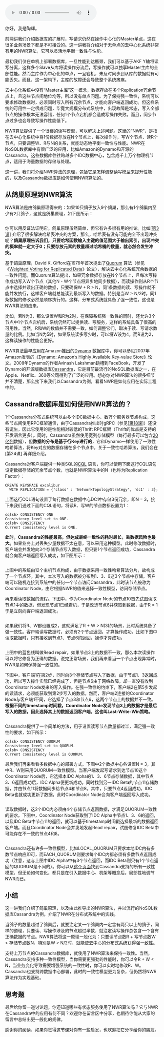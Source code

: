 <audio title="22 _ NWR算法：如何修改读写模型以提升性能？" src="https://static001.geekbang.org/resource/audio/da/d5/da638bf0ab1924f7014b1259334f43d5.mp3" controls="controls"></audio> 
<p>你好，我是陶辉。</p><p>前两讲我们介绍数据库的扩展时，写请求仍然在操作中心化的Master单点，这在很多业务场景下都是不可接受的。这一讲我将介绍对于无单点的去中心化系统非常有用的NWR算法，它可以灵活地平衡一致性与性能。</p><p>最初我们仅在单机上部署数据库，一旦性能到达瓶颈，我们可以基于AKF Y轴将读写分离，这样多个Slave从库将读操作分流后，写操作就可以独享Master主库的全部性能。然而主库作为中心化的单点，一旦宕机，未及时同步到从库的数据就有可能丢失。而且，这一架构下，主库的故障还会导致整个系统瘫痪。</p><p>去中心化系统中没有“Master主库”这一概念，数据存放在多个Replication冗余节点上，且这些节点间地位均等，所以没有单点问题。为了保持强一致性，系统可以要求修改数据时，必须同时写入所有冗余节点，才能向客户端返回成功。但这样系统的可用性一定很成问题，毕竟大规模分布式系统中，出现故障是常态，写入全部节点的操作根本无法容错，任何1个节点宕机都会造成写操作失败。而且，同步节点过多也会导致写操作性能低下。</p><p>NWR算法提供了一个很棒的读写模型，可以解决上述问题。这里的“NWR”，是指在去中心化系统中将1份数据存放在N个节点上，每次操作时，写W个节点、读R个节点，只要调整W、R与N的关系，就能动态地平衡一致性与性能。NWR在NoSQL数据库中有很广泛的应用，比如Amazon的Dynamo和开源的Cassandra，这些数据库往往跨越多个IDC数据中心，包含成千上万个物理机节点，适用于海量数据的存储与处理。</p><!-- [[[read_end]]] --><p>这一讲，我们将介绍NWR算法的原理，包括它是怎样调整读写模型来提升性能的，以及Cassandra数据库是如何使用NWR算法的。</p><h2>从鸽巢原理到NWR算法</h2><p>NWR算法是由鸽巢原理得来的：如果10只鸽子放入9个鸽巢，那么有1个鸽巢内至少有2只鸽子，这就是鸽巢原理，如下图所示：</p><p><a href="https://zh.wikipedia.org/wiki/%E9%B4%BF%E5%B7%A2%E5%8E%9F%E7%90%86"><img src="https://static001.geekbang.org/resource/image/83/17/835a454f1ecb8d6edb5a1c2059082d17.jpg" alt="" title="图片来源：https://zh.wikipedia.org/wiki/%E9%B4%BF%E5%B7%A2%E5%8E%9F%E7%90%86"></a></p><p>你可以用反证法证明它。鸽巢原理虽然简单，但它有许多很有用的推论。比如<a href="https://time.geekbang.org/column/article/232351">[第3课]</a> 介绍了很多解决哈希表冲突的方案，那么，哈希表有没有可能完全不出现冲突呢？<strong>鸽巢原理告诉我们，只要哈希函数输入主键的值范围大于输出索引，出现冲突的概率就一定大于0；只要存放元素的数量超过哈希桶的数量，就必然会发生冲突。</strong></p><p>基于鸽巢原理，David K. Gifford在1979年首次提出了<a href="https://en.wikipedia.org/wiki/Quorum_(distributed_computing)">Quorum</a> 算法（参见《<a href="https://dl.acm.org/doi/epdf/10.1145/800215.806583">Weighted Voting for Replicated Data</a>》论文），解决去中心化系统冗余数据的一致性问题。而Quorum算法提出，如果冗余数据存放在N个节点上，且每次写操作成功写入W个节点（其他N - W个节点将异步地同步数据），而读操作则从R个节点中选择并读出正确的数据，只要确保W + R &gt; N，同1条数据的读、写操作就不能并发执行，这样客户端就总能读到最新写入的数据。特别是当W &gt; N/2时，同1条数据的修改必然是顺序执行的。这样，分布式系统就具备了强一致性，这也是NWR算法的由来。</p><p>比如，若N为3，那么设置W和R为2时，在保障系统强一致性的同时，还允许3个节点中1个节点宕机后，系统仍然可以提供读、写服务，这样的系统具备了很高的可用性。当然，R和W的数值并不需要一致，如何调整它们，取决于读、写请求数量的比例。比如当N为5时，如果系统读多写少时，可以将W设为4，而R设为2，这样读操作的性能会更好。</p><p>NWR算法最早应用在Amazon推出的<a href="https://en.wikipedia.org/wiki/Dynamo_(storage_system)">Dynamo</a> 数据库中，你可以参见2007年Amazon发表的<a href="https://www.allthingsdistributed.com/files/amazon-dynamo-sosp2007.pdf">《Dynamo: Amazon’s Highly Available Key-value Store》</a>论文。2008年Dynamo的作者Avinash Lakshman跳槽到FaceBook，开发了Dynamo的开源版数据库<a href="https://zh.wikipedia.org/wiki/Cassandra">Cassandra</a>，它是目前最流行的NoSQL数据库之一，在Apple、Netflix、360等公司得到了广泛的应用。想必你对NWR算法的很多细节并不清楚，那么接下来我们以Cassandra为例，看看NWR是如何应用在实际工程中的。</p><h2>Cassandra数据库是如何使用NWR算法的？</h2><p>1个Cassandra分布式系统可以由多个IDC数据中心、数万个服务器节点构成，这些节点间使用RPC框架通信，由于Cassandra推出时gRPC（参见<a href="https://time.geekbang.org/column/article/247812">[第18课]</a>）还没有诞生，因此它使用的是性能相对较低的Thrift RPC框架（Thrift的优点是支持的开发语言更多）。同时，Cassandra虽然使用宽列存储模型（每行最多可以包含<a href="https://docs.datastax.com/en/cql-oss/3.x/cql/cql_reference/refLimits.html">20亿列</a>数据），但<strong>数据的分布是基于行Key进行的</strong>，它和Dynamo一样使用了一致性哈希算法，将Key对应的数据存储在多个节点中。关于一致性哈希算法，我们会在 [第24课] 再详细介绍。</p><p>Cassandra对客户端提供一种类SQL的<a href="https://cassandra.apache.org/doc/latest/cql/index.html">CQL</a> 语言，你可以使用下面这行CQL语句设定数据存储的冗余节点个数，也就是NWR算法中的N（也称为Replication Factor）：</p><pre><code>CREATE KEYSPACE excalibur
  WITH REPLICATION = {'class' : 'NetworkTopologyStrategy', 'dc1' : 3};
</code></pre><p>上面这行CQL语句设置了每行数据在数据中心DC1中存储3份冗余，即N = 3，接下来我们通过下面的CQL语句，将读R、写W的节点数都设置为1：</p><pre><code>cqlsh&gt; CONSISTENCY ONE
Consistency level set to ONE.
cqlsh&gt; CONSISTENCY
Current consistency level is ONE.
</code></pre><p><strong>此时，Cassandra的性能最高，但达成最终一致性的耗时最长，丢数据风险也最大。</strong>如果业务上对丢失少量数据不太在意，可以采用这种模型。此时修改数据时，客户端会并发地向3个存储节点写入数据，但只要1个节点返回成功，Cassandra就会向客户端返回写入成功，如下图所示：</p><p><a href="https://docs.datastax.com/en/cassandra-oss/3.x/cassandra/dml"><img src="https://static001.geekbang.org/resource/image/74/1d/742a430b92bb3b235294805b7073991d.png" alt="" title="该图片及以下图片来源：https://docs.datastax.com/en/cassandra-oss/3.x/cassandra/dml"></a></p><p>上图中的系统由12个主机节点构成，由于数据采用一致性哈希算法分片，故构成了一个节点环。其中，本次写入的数据被分布到1、3、6这3个节点中存储。客户端可以随机连接到系统中的任何一个节点访问Cassandra，此时该节点被称为Coordinator Node，由它根据NWR的值来选择一致性模型，访问存储节点。</p><p>再来看读取数据的流程。下图中，作为Coordinator Node的节点10首先试图读取节点1中的数据，但发现节点1已经宕机，于是改选节点6并获取到数据，由于R = 1于是立刻向客户端返回成功。</p><p><img src="https://static001.geekbang.org/resource/image/50/d6/5038a63ce8a5cd23fcb6ba2e14b59cd6.jpg" alt=""></p><p>如果我们将R、W都设置成2，这就满足了R + W &gt; N(3)的场景，此时系统具备了强一致性。客户端读写数据时，必须有2个节点返回，才算操作成功。比如下图中读取数据时，只有接收到节点1、节点6的返回，操作才算成功。</p><p><img src="https://static001.geekbang.org/resource/image/8d/0f/8dc00f0a82676cb54d21880e7b60c20f.jpg" alt=""></p><p>上图中的蓝色线叫做Read repair，如果节点3上的数据不一致，那么本次读操作可以将它修复为正确的数据。说完正常场景，我们再来看当一个节点出现异常时，NWR是如何保持强一致性的。</p><p>下图中，客户端1在第2步，同时向3个存储节点写入了数据，由于节点1、3返回成功，所以写入操作实际已经完成了，但是节点6由于网络故障，却一直没有收到Coordinator Node发来的写入操作。在强一致性的约束下，客户端2在第5步发起的读请求，必须能获取到第2步写入的数据。然而，客户端2连接的Coordinator Node与客户端1不同，它选择了节点3和节点6，这两个节点上的数据并不一致。<strong>根据不同的timestamp时间戳，Coordinator Node发现节点3上的数据才是最后写入的数据，因此选择其上的数据返回客户端。这也叫Last-Write-Win策略。</strong></p><p><a href="https://blog.scottlogic.com/2017/10/06/cassandra-eventual-consistency.html"><img src="https://static001.geekbang.org/resource/image/4b/fa/4bc3308298395b7a57d9d540a79aa7fa.jpg" alt="" title="图片来源：https://blog.scottlogic.com/2017/10/06/cassandra-eventual-consistency.html"></a></p><p>Cassandra提供了一个简单的方法，用于设置读写节点数量都过半，满足强一致性的要求，如下所示：</p><pre><code>cqlsh&gt; CONSISTENCY QUORUM
Consistency level set to QUORUM.
cqlsh&gt; CONSISTENCY
Current consistency level is QUORUM.
</code></pre><p>最后我们再来看看多数据中心的部署方式。下图中2个数据中心各设置N = 3，其中R、W则采用QUORUM一致性模型。当客户端发起写请求到达节点10这个Coordinator Node后，它选择本IDC Alpha的1、3、6节点存储数据，其中节点3、6返回成功后，IDC Alpha便更新成功。同时找到另一IDC Beta的节点11存储数据，并由节点11将数据同步给节点4和节点8。其中，只要节点4返回成功，IDC Beta也就成功更新了数据，此时Coordinator Node会向客户端返回写入成功。</p><p><img src="https://static001.geekbang.org/resource/image/5f/00/5fe2fa80bb20e04d25c41ed5986c0c00.jpg" alt=""></p><p>读取数据时，这2个IDC内必须由4个存储节点返回数据，才满足QUORUM一致性的要求。下图中，Coordinator Node获取到了IDC Alpha中节点1、3、6的返回，以及IDC Beta中节点11的返回，就可以基于timestamp时间戳选择最新的数据返回客户端。而且Coordinator Node会并发地发起Read repair，试图修复IDC Beta中可能存在不一致的节点4和8。</p><p><img src="https://static001.geekbang.org/resource/image/59/19/59564438445fb26d2e8993a50a23df19.jpg" alt=""></p><p>Cassandra还有许多一致性模型，比如LOCAL_QUORUM只要求本地IDC内有多数节点响应即可，而EACH_QUORUM则要求每个IDC内都必须有多数节点返回成功（注意，这与上图中IDC Alpha中有3个节点返回，而IDC Beta则只有1个节点返回的QUORUM是不同的）。你可以从<a href="https://docs.datastax.com/en/cassandra-oss/3.x/cassandra/dml/dmlConfigConsistency.html">这个页面</a>找到Cassandra支持的所有一致性模型，但无论如何变化，都只是在引入数据中心、机架等概念后，局部性地调节NWR而已。</p><h2>小结</h2><p>这一讲我们介绍了鸽巢原理，以及由此推导出的NWR算法，并以流行的NoSQL数据库Cassandra为例，介绍了NWR在分布式系统中的实践。</p><p>当鸽子的数量超过了鸽巢后，就要注定某一个鸽巢内一定含有两只以上的鸽子，同样的道理，只要读、写操作涉及的节点超过半数，就注定读写操作总包含一个含有正确数据的节点。NWR算法将这一原理一般化为：只要读节点数R + 写节点数W &gt; 存储节点数N，特别是W &gt; N/2时，就能使去中心的分布式系统获得强一致性。</p><p>支持上万节点的Cassandra数据库，就使用了NWR算法来保持一致性。当然，Cassandra支持多种一致性模型，当你需要更强劲的性能时，你可以令R + W &lt; N，当业务变化导致需要增强系统的一致性时，你可以实时地修改R、W。Cassandra也支持跨数据中心部署，此时的一致性模型更为复杂，但仍然将NWR算法作为实现基础。</p><h2>思考题</h2><p>最后给你留一道讨论题。你还知道哪些有状态服务使用了NWR算法吗？它与NWR在Cassandra中的应用有何不同？欢迎你在留言区中分享，也期待你能从大家的留言中总结出更一般化的规律。</p><p>感谢你的阅读，如果你觉得这节课对你有一些启发，也欢迎把它分享给你的朋友。</p>